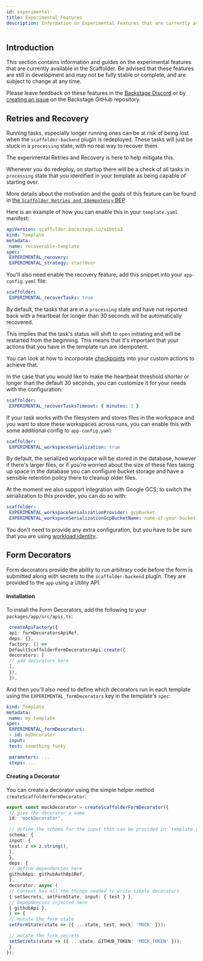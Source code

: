```yaml
---
id: experimental
title: Experimental Features
description: Information on Experimental Features that are currently available in the Scaffolder
---
```


## Introduction

This section contains information and guides on the experimental features that are currently available in the Scaffolder. Be advised that these features are still in development and may not be fully stable or complete, and are subject to change at any time.

Please leave feedback on these features in the [Backstage Discord](https://discord.com/invite/MUpMjP2) or by [creating an issue](https://github.com/backstage/backstage/issues/new/choose) on the Backstage GitHub repository.

## Retries and Recovery

Running tasks, especially longer running ones can be at risk of being lost when the `scaffolder-backend` plugin is redeployed. These tasks will just be stuck in a `processing` state, with no real way to recover them.

The experimental Retries and Recovery is here to help mitigate this.

Whenever you do redeploy, on startup there will be a check of all tasks in `processing` state that you identified in your template as being capable of starting over.

More details about the motivation and the goals of this feature can be found in [the `Scaffolder Retries and Idempotency` BEP](https://github.com/backstage/backstage/tree/master/beps/0004-scaffolder-task-idempotency)

Here is an example of how you can enable this in your `template.yaml` manifest:

```yaml
apiVersion: scaffolder.backstage.io/v1beta3
kind: Template
metadata:
 name: recoverable-template
spec:
 EXPERIMENTAL_recovery:
 EXPERIMENTAL_strategy: startOver
```

You'll also need enable the recovery feature, add this snippet into your `app-config.yaml` file:

```yaml
scaffolder:
 EXPERIMENTAL_recoverTasks: true
```

By default, the tasks that are in a `processing` state and have not reported back with a heartbeat for longer than 30 seconds will be automatically recovered.

This implies that the task's status will shift to `open` initiating and will be restarted from the beginning. This means that it's important that your actions that you have in the template run are idempotent.

You can look at how to incorporate [checkpoints](https://backstage.io/docs/features/software-templates/writing-custom-actions#using-checkpoints-in-custom-actions-experimental) into your custom actions to achieve that.

In the case that you would like to make the heartbeat threshold shorter or longer than the default 30 seconds, you can customize it for your needs with the configuration:

```yaml
scaffolder:
 EXPERIMENTAL_recoverTasksTimeout: { minutes: 1 }
```

If your task works with the filesystem and stores files in the workspace and you want to store these workspaces across runs, you can enable this with some additional config to `app-config.yaml`

```yaml
scaffolder:
 EXPERIMENTAL_workspaceSerialization: true
```

By default, the serialized workspace will be stored in the database, however if there's larger files, or if you're worried about the size of these files taking up space in the database you can configure bucket storage and have a sensible retention policy there to cleanup older files.

At the moment we also support integration with Google GCS; to switch the serialization to this provider, you can do so with:

```yaml
scaffolder:
 EXPERIMENTAL_workspaceSerializationProvider: gcpBucket
 EXPERIMENTAL_workspaceSerializationGcpBucketName: name-of-your-bucket
```

You don't need to provide any extra configuration, but you have to be sure that you are using [workload identity](https://cloud.google.com/iam/docs/workload-identity-federation).

## Form Decorators

Form decorators provide the ability to run arbitrary code before the form is submitted along with secrets to the `scaffolder-backend` plugin. They are provided to the `app` using a Utility API.

#### Installation

To install the Form Decorators, add the following to your `packages/app/src/apis.ts`:

```ts
 createApiFactory({
 api: formDecoratorsApiRef,
 deps: {},
 factory: () =>
 DefaultScaffolderFormDecoratorsApi.create({
 decorators: [
 // add decorators here
 ],
 }),
 }),
```

And then you'll also need to define which decorators run in each template using the `EXPERIMENTAL_formDecorators` key in the template's `spec`:

```yaml
kind: Template
metadata:
 name: my-template
spec:
 EXPERIMENTAL_formDecorators:
 - id: myDecorator
 input:
 test: something funky

 parameters: ...
 steps: ...
```

#### Creating a Decorator

You can create a decorator using the simple helper method `createScaffolderFormDecorator`:

```ts
export const mockDecorator = createScaffolderFormDecorator({
 // give the decorator a name
 id: 'mockDecorator',

 // define the schema for the input that can be provided in `template.yaml`
 schema: {
 input: {
 test: z => z.string(),
 },
 },
 deps: {
 // define dependencies here
 githubApi: githubAuthApiRef,
 },
 decorator: async (
 // Context has all the things needed to write simple decorators
 { setSecrets, setFormState, input: { test } },
 // Depepdencies injected here
 { githubApi },
 ) => {
 // mutate the form state
 setFormState(state => ({ ...state, test, mock: 'MOCK' }));

 // mutate the form secrets
 setSecrets(state => ({ ...state, GITHUB_TOKEN: 'MOCK_TOKEN' }));
 },
});
```
